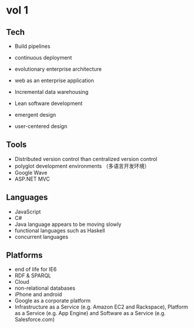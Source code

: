 vol 1
==========
## Tech

- Build pipelines
- continuous deployment
- evolutionary enterprise architecture
- web as an enterprise application
- Incremental data warehousing
- Lean software development
- emergent design

- user-centered design

## Tools

- Distributed version control than centralized version control
- polyglot development environments （多语言开发环境）
- Google Wave 
- ASP.NET MVC

## Languages

- JavaScript
- C#
- Java language appears to be moving slowly
- functional languages such as Haskell
- concurrent languages

## Platforms

- end of life for IE6
- RDF & SPARQL
- Cloud
- non-relational databases
- iPhone and android 
- Google as a corporate platform
- Infrastructure as a Service (e.g. Amazon EC2 and Rackspace), Platform as a Service (e.g. App Engine) and Software as a Service (e.g. Salesforce.com)
